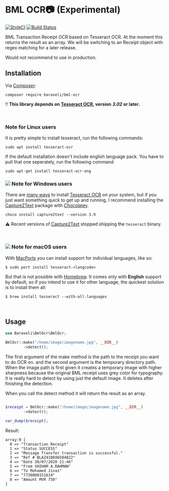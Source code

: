 # BML OCR:camera: (Experimental)

[![StyleCI](https://github.styleci.io/repos/285442080/shield?branch=master)](https://github.styleci.io/repos/285442080?branch=master)
[![Build Status](https://travis-ci.org/baraveli/bml-ocr.svg?branch=master)](https://travis-ci.org/baraveli/bml-ocr)

BML Transaction Receipt OCR based on Tesseract OCR.
At the moment this returns the result as an array. We will be switching to an Receipt object with regex matching for a later release.

Would not recommend to use in production.

## Installation

Via [Composer][]:

```
composer require baraveli/bml-ocr
```

:bangbang: **This library depends on [Tesseract OCR][], version _3.02_ or later.**

<br/>

### Note for Linux users

It is pretty simple to install tesseract, run the following commands:

```
sudo apt install tesseract-ocr
```

If the default installation doesn't include english language pack. You have to pull that one seperately, run the following command:

```
sudo apt-get install tesseract-ocr-eng
```

### ![][windows_icon] Note for Windows users

There are [many ways][tesseract_installation_on_windows] to install
[Tesseract OCR][] on your system, but if you just want something quick to
get up and running, I recommend installing the [Capture2Text][] package with
[Chocolatey][].

    choco install capture2text --version 3.9

:warning: Recent versions of [Capture2Text][] stopped shipping the `tesseract` binary.

<br/>

### ![][macos_icon] Note for macOS users

With [MacPorts][] you can install support for individual languages, like so:

    $ sudo port install tesseract-<langcode>

But that is not possible with [Homebrew][]. It comes only with **English** support
by default, so if you intend to use it for other language, the quickest solution
is to install them all:

    $ brew install tesseract --with-all-languages

<br/>

## Usage

```php
use Baraveli\BmlOcr\BmlOcr;

BmlOcr::make("/home/image/imagename.jpg", __DIR__)
        ->detect();
```

The first argument of the make method is the path to the receipt you want to do OCR on. and the second argument is the temporary directory path. When the image path is first given it creates a temporary image with higher sharpness because the original BML receipt uses grey color for typography. It is really hard to detect by using just the default image. It deletes after finishing the detection.

When you call the detect method it will return the result as an array.

```php

$receipt = BmlOcr::make("/home/image/imagename.jpg", __DIR__)
        ->detect();

var_dump($receipt);
```

Result:

```
array:9 [
  0 => "Transaction Receipt"
  1 => "Status SUCCESS"
  2 => "Message Transfer transaction is successful."
  3 => "Ref # BLAZ418696504822"
  4 => "Date 30/07/2020 21:46"
  5 => "From SHIHAM A.RAHMAN"
  6 => "To Mohamed Jinas"
  7 => "7730000151614"
  8 => "Amount MVR 750"
]
```

[tesseract ocr]: https://github.com/tesseract-ocr/tesseract
[composer]: http://getcomposer.org/
[windows_icon]: https://thiagoalessio.github.io/tesseract-ocr-for-php/images/windows-18.svg
[macos_icon]: https://thiagoalessio.github.io/tesseract-ocr-for-php/images/apple-18.svg
[tesseract_installation_on_windows]: https://github.com/tesseract-ocr/tesseract/wiki#windows
[capture2text]: https://chocolatey.org/packages/capture2text
[chocolatey]: https://chocolatey.org
[macports]: https://www.macports.org
[homebrew]: https://brew.sh
